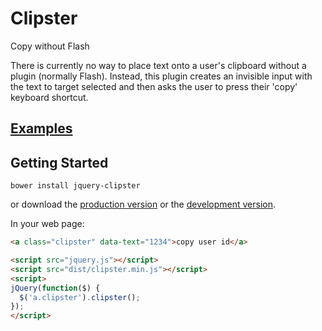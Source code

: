 # Clipster

Copy without Flash

There is currently no way to place text onto a user's clipboard without
a plugin (normally Flash). Instead, this plugin creates an invisible input with the
text to target selected and then asks the user to press their 'copy' keyboard
shortcut.

## [Examples](http://kickstarter.github.io/jquery-clipster/)

## Getting Started

```
bower install jquery-clipster
```

or download the [production version][min] or the [development version][max].

[min]: https://raw.github.com/kickstarter/jquery-clipster/master/dist/clipster.min.js
[max]: https://raw.github.com/kickstarter/jquery-clipster/master/dist/clipster.js

In your web page:

```html
<a class="clipster" data-text="1234">copy user id</a>

<script src="jquery.js"></script>
<script src="dist/clipster.min.js"></script>
<script>
jQuery(function($) {
  $('a.clipster').clipster();
});
</script>
```
